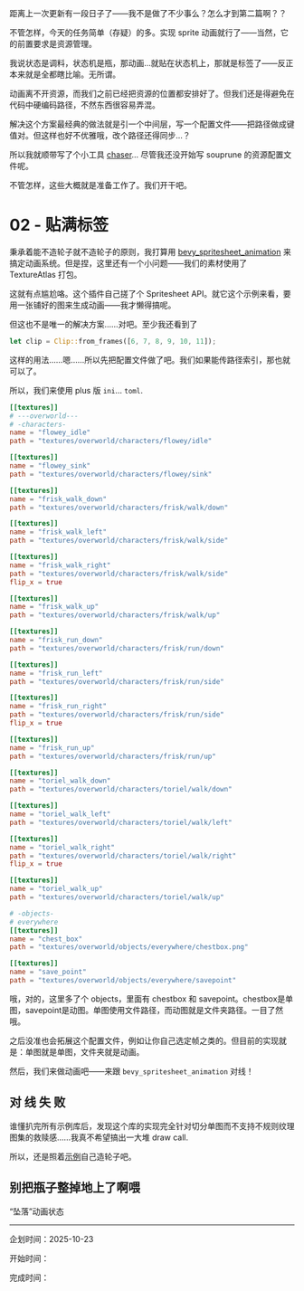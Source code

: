 距离上一次更新有一段日子了――我不是做了不少事么？怎么才到第二篇啊？？

不管怎样，今天的任务简单（存疑）的多。实现 sprite 动画就行了――当然，它的前置要求是资源管理。

我说状态是调料，状态机是瓶，那动画...就贴在状态机上，那就是标签了――反正本来就是全都瞎比喻。无所谓。

动画离不开资源，而我们之前已经把资源的位置都安排好了。但我们还是得避免在代码中硬编码路径，不然东西很容易弄混。

解决这个方案最经典的做法就是引一个中间层，写一个配置文件――把路径做成键值对。但这样也好不优雅哦，改个路径还得同步...？

所以我就顺带写了个小工具 [chaser](https://github.com/Bli-AIk/chaser)... 尽管我还没开始写 souprune 的资源配置文件呢。

不管怎样，这些大概就是准备工作了。我们开干吧。

# 02 - 贴满标签

秉承着能不造轮子就不造轮子的原则，我打算用 [bevy_spritesheet_animation](https://github.com/merwaaan/bevy_spritesheet_animation) 来搞定动画系统。但是捏，这里还有一个小问题——我们的素材使用了 TextureAtlas 打包。

这就有点尴尬咯。这个插件自己搓了个 Spritesheet API。就它这个示例来看，要用一张铺好的图来生成动画——我才懒得搞呢。

但这也不是唯一的解决方案……对吧。至少我还看到了

```rust
let clip = Clip::from_frames([6, 7, 8, 9, 10, 11]);
```

这样的用法……嗯……所以先把配置文件做了吧。我们如果能传路径索引，那也就可以了。

所以，我们来使用 plus 版 `ini`... `toml`.

```toml
[[textures]]
# ---overworld---
# -characters-
name = "flowey_idle"
path = "textures/overworld/characters/flowey/idle"

[[textures]]
name = "flowey_sink"
path = "textures/overworld/characters/flowey/sink"

[[textures]]
name = "frisk_walk_down"
path = "textures/overworld/characters/frisk/walk/down"

[[textures]]
name = "frisk_walk_left"
path = "textures/overworld/characters/frisk/walk/side"

[[textures]]
name = "frisk_walk_right"
path = "textures/overworld/characters/frisk/walk/side"
flip_x = true

[[textures]]
name = "frisk_walk_up"
path = "textures/overworld/characters/frisk/walk/up"

[[textures]]
name = "frisk_run_down"
path = "textures/overworld/characters/frisk/run/down"

[[textures]]
name = "frisk_run_left"
path = "textures/overworld/characters/frisk/run/side"

[[textures]]
name = "frisk_run_right"
path = "textures/overworld/characters/frisk/run/side"
flip_x = true

[[textures]]
name = "frisk_run_up"
path = "textures/overworld/characters/frisk/run/up"

[[textures]]
name = "toriel_walk_down"
path = "textures/overworld/characters/toriel/walk/down"

[[textures]]
name = "toriel_walk_left"
path = "textures/overworld/characters/toriel/walk/left"

[[textures]]
name = "toriel_walk_right"
path = "textures/overworld/characters/toriel/walk/right"
flip_x = true

[[textures]]
name = "toriel_walk_up"
path = "textures/overworld/characters/toriel/walk/up"

# -objects-
# everywhere
[[textures]]
name = "chest_box"
path = "textures/overworld/objects/everywhere/chestbox.png"

[[textures]]
name = "save_point"
path = "textures/overworld/objects/everywhere/savepoint"
```
哦，对的，这里多了个 objects，里面有 chestbox 和 savepoint。chestbox是单图，savepoint是动图。单图使用文件路径，而动图就是文件夹路径。一目了然哦。

之后没准也会拓展这个配置文件，例如让你自己选定帧之类的。但目前的实现就是：单图就是单图，文件夹就是动画。

然后，我们来做动画吧——来跟 `bevy_spritesheet_animation` 对线！

## 对 线 失 败

谁懂扒完所有示例库后，发现这个库的实现完全针对切分单图而不支持不规则纹理图集的救赎感……我真不希望搞出一大堆 draw call.

所以，还是照着[示例](https://github.com/bevyengine/bevy/blob/latest/examples/2d/sprite_animation.rs)自己造轮子吧。

## 别把瓶子整掉地上了啊喂

“坠落”动画状态



---

企划时间：2025-10-23

开始时间：

完成时间：
